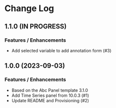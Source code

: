 # Change Log

## 1.1.0 (IN PROGRESS)

### Features / Enhancements

- Add selected variable to add annotation form (#3)

## 1.0.0 (2023-09-03)

### Features / Enhancements

- Based on the Abc Panel template 3.1.0
- Add Time Series panel from 10.0.3 (#1)
- Update README and Provisioning (#2)
